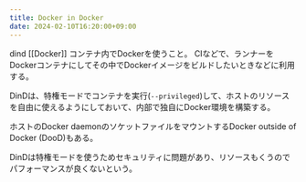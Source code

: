 ```yaml
---
title: Docker in Docker
date: 2024-02-10T16:20:00+09:00
---
```


dind
[[Docker]] コンテナ内でDockerを使うこと。
CIなどで、ランナーをDockerコンテナにしてその中でDockerイメージをビルドしたいときなどに利用する。

DinDは、特権モードでコンテナを実行(`--privileged`)して、ホストのリソースを自由に使えるようにしておいて、内部で独自にDocker環境を構築する。

ホストのDocker daemonのソケットファイルをマウントするDocker outside of Docker (DooD)もある。

DinDは特権モードを使うためセキュリティに問題があり、リソースもくうのでパフォーマンスが良くないという。
